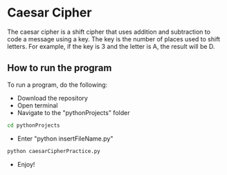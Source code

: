 # Caesar Cipher
The caesar cipher is a shift cipher that uses addition and subtraction to code a message using a key.
The key is the number of places used to shift letters.
For example, if the key is 3 and the letter is A, the result will be D.

## How to run the program
To run a program, do the following:
+ Download the repository
+ Open terminal
+ Navigate to the "pythonProjects" folder
```bash
cd pythonProjects
```
+ Enter "python insertFileName.py"
```bash
python caesarCipherPractice.py
```
+ Enjoy!